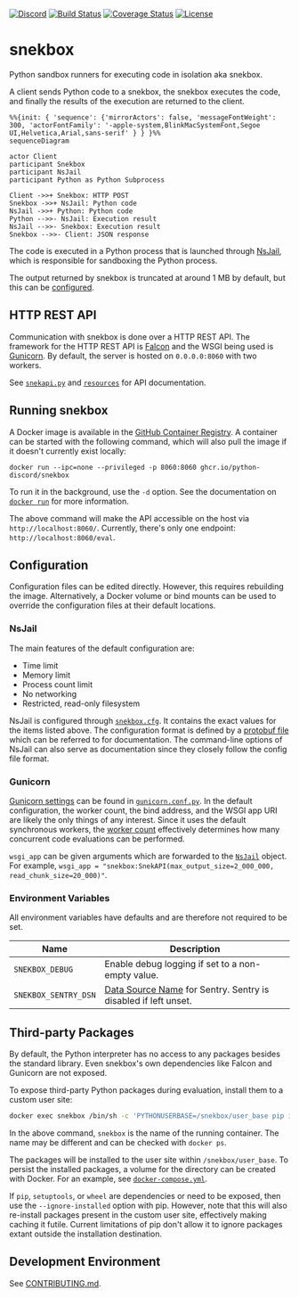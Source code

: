 [![Discord][5]][6]
[![Build Status][1]][2]
[![Coverage Status][3]][4]
[![License](https://img.shields.io/badge/license-MIT-green)](LICENSE)

# snekbox

Python sandbox runners for executing code in isolation aka snekbox.

A client sends Python code to a snekbox, the snekbox executes the code, and finally the results of the execution are returned to the client.

```mermaid
%%{init: { 'sequence': {'mirrorActors': false, 'messageFontWeight': 300, 'actorFontFamily': '-apple-system,BlinkMacSystemFont,Segoe UI,Helvetica,Arial,sans-serif' } } }%%
sequenceDiagram

actor Client
participant Snekbox
participant NsJail
participant Python as Python Subprocess

Client ->>+ Snekbox: HTTP POST
Snekbox ->>+ NsJail: Python code
NsJail ->>+ Python: Python code
Python -->>- NsJail: Execution result
NsJail -->>- Snekbox: Execution result
Snekbox -->>- Client: JSON response
```

The code is executed in a Python process that is launched through [NsJail], which is responsible for sandboxing the Python process.

The output returned by snekbox is truncated at around 1 MB by default, but this can be [configured](#gunicorn).

## HTTP REST API

Communication with snekbox is done over a HTTP REST API. The framework for the HTTP REST API is [Falcon] and the WSGI being used is [Gunicorn]. By default, the server is hosted on `0.0.0.0:8060` with two workers.

See [`snekapi.py`] and [`resources`] for API documentation.

## Running snekbox

A Docker image is available in the [GitHub Container Registry]. A container can be started with the following command, which will also pull the image if it doesn't currently exist locally:

```
docker run --ipc=none --privileged -p 8060:8060 ghcr.io/python-discord/snekbox
```

To run it in the background, use the `-d` option. See the documentation on [`docker run`] for more information.

The above command will make the API accessible on the host via `http://localhost:8060/`. Currently, there's only one endpoint: `http://localhost:8060/eval`.

## Configuration

Configuration files can be edited directly. However, this requires rebuilding the image. Alternatively, a Docker volume or bind mounts can be used to override the configuration files at their default locations.

### NsJail

The main features of the default configuration are:

* Time limit
* Memory limit
* Process count limit
* No networking
* Restricted, read-only filesystem

NsJail is configured through [`snekbox.cfg`]. It contains the exact values for the items listed above. The configuration format is defined by a [protobuf file][7] which can be referred to for documentation. The command-line options of NsJail can also serve as documentation since they closely follow the config file format.

### Gunicorn

[Gunicorn settings] can be found in [`gunicorn.conf.py`]. In the default configuration, the worker count, the bind address, and the WSGI app URI are likely the only things of any interest. Since it uses the default synchronous workers, the [worker count] effectively determines how many concurrent code evaluations can be performed.

`wsgi_app` can be given arguments which are forwarded to the [`NsJail`] object. For example, `wsgi_app = "snekbox:SnekAPI(max_output_size=2_000_000, read_chunk_size=20_000)"`.

### Environment Variables

All environment variables have defaults and are therefore not required to be set.

Name | Description
---- | -----------
`SNEKBOX_DEBUG` | Enable debug logging if set to a non-empty value.
`SNEKBOX_SENTRY_DSN` | [Data Source Name] for Sentry. Sentry is disabled if left unset.

## Third-party Packages

By default, the Python interpreter has no access to any packages besides the
standard library. Even snekbox's own dependencies like Falcon and Gunicorn are
not exposed.

To expose third-party Python packages during evaluation, install them to a custom user site:

```sh
docker exec snekbox /bin/sh -c 'PYTHONUSERBASE=/snekbox/user_base pip install numpy'
```

In the above command, `snekbox` is the name of the running container. The name may be different and can be checked with `docker ps`.

The packages will be installed to the user site within `/snekbox/user_base`. To persist the installed packages, a volume for the directory can be created with Docker. For an example, see [`docker-compose.yml`].

If `pip`, `setuptools`, or `wheel` are dependencies or need to be exposed, then use the `--ignore-installed` option with pip. However, note that this will also re-install packages present in the custom user site, effectively making caching it futile. Current limitations of pip don't allow it to ignore packages extant outside the installation destination.

## Development Environment

See [CONTRIBUTING.md](.github/CONTRIBUTING.md).


[1]: https://github.com/python-discord/snekbox/workflows/Lint,%20Test,%20Build,%20Push/badge.svg?branch=main
[2]: https://github.com/python-discord/snekbox/actions?query=workflow%3A%22Lint%2C+Test%2C+Build%2C+Push%22+branch%3Amain
[3]: https://coveralls.io/repos/github/python-discord/snekbox/badge.svg?branch=main
[4]: https://coveralls.io/github/python-discord/snekbox?branch=main
[5]: https://raw.githubusercontent.com/python-discord/branding/main/logos/badge/badge_github.svg
[6]: https://discord.gg/python
[7]: https://github.com/google/nsjail/blob/master/config.proto
[`gunicorn.conf.py`]: config/gunicorn.conf.py
[`snekbox.cfg`]: config/snekbox.cfg
[`snekapi.py`]: snekbox/api/snekapi.py
[`resources`]: snekbox/api/resources
[`docker-compose.yml`]: docker-compose.yml
[`docker run`]: https://docs.docker.com/engine/reference/commandline/run/
[nsjail]: https://github.com/google/nsjail
[falcon]: https://falconframework.org/
[gunicorn]: https://gunicorn.org/
[gunicorn settings]: https://docs.gunicorn.org/en/latest/settings.html
[worker count]: https://docs.gunicorn.org/en/latest/design.html#how-many-workers
[sentry release]: https://docs.sentry.io/platforms/python/configuration/releases/
[data source name]: https://docs.sentry.io/product/sentry-basics/dsn-explainer/
[GitHub Container Registry]: https://github.com/orgs/python-discord/packages/container/package/snekbox
[`NsJail`]: snekbox/nsjail.py
